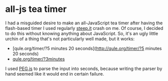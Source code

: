 all-js tea timer
================

I had a misguided desire to make an all-JavaScript tea timer after having the
flash-based timer I used regularly [steep.it](http://steep.it/) crash on me. Of
course, I decided to do this without knowing anything about JavaScript. So,
it's an ugly little urchin of a thing that's not particularly well made, but it
works:

* [qule.org/timer/?5 minutes 20 seconds](http://qule.org/timer/?5 minutes 20 seconds)
* [qule.org/timer/?3minutes](http://qule.org/timer/?3minutes)

I used [PEG.js](http://pegjs.majda.cz/) to parse the input into seconds, because writing the parser by
hand seemed like it would end in certain failure. 
